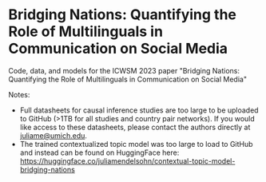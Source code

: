 # Bridging Nations: Quantifying the Role of Multilinguals in Communication on Social Media
Code, data, and models for the ICWSM 2023 paper "Bridging Nations: Quantifying the Role of Multilinguals in Communication on Social Media"

Notes:
- Full datasheets for causal inference studies are too large to be uploaded to GitHub (>1TB for all studies and country pair networks). If you would like access to these datasheets, please contact the authors directly at juliame@umich.edu.
- The trained contextualized topic model was too large to load to GitHub and instead can be found on HuggingFace here: https://huggingface.co/juliamendelsohn/contextual-topic-model-bridging-nations  
